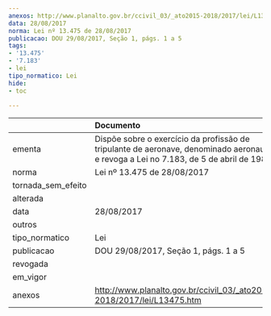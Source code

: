 ```yaml
---
anexos: http://www.planalto.gov.br/ccivil_03/_ato2015-2018/2017/lei/L13475.htm
data: 28/08/2017
norma: Lei nº 13.475 de 28/08/2017
publicacao: DOU 29/08/2017, Seção 1, págs. 1 a 5
tags:
- '13.475'
- '7.183'
- lei
tipo_normatico: Lei
hide: 
- toc 
 
---
```


|                    | Documento                                                                                                                              |
|:-------------------|:---------------------------------------------------------------------------------------------------------------------------------------|
| ementa             | Dispõe sobre o exercício da profissão de tripulante de aeronave, denominado aeronauta; e revoga a Lei no 7.183, de 5 de abril de 1984. |
| norma              | Lei nº 13.475 de 28/08/2017                                                                                                            |
| tornada_sem_efeito |                                                                                                                                        |
| alterada           |                                                                                                                                        |
| data               | 28/08/2017                                                                                                                             |
| outros             |                                                                                                                                        |
| tipo_normatico     | Lei                                                                                                                                    |
| publicacao         | DOU 29/08/2017, Seção 1, págs. 1 a 5                                                                                                   |
| revogada           |                                                                                                                                        |
| em_vigor           |                                                                                                                                        |
| anexos             | http://www.planalto.gov.br/ccivil_03/_ato2015-2018/2017/lei/L13475.htm                                                                 |